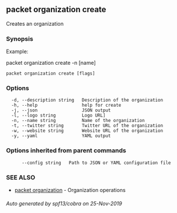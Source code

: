 ## packet organization create

Creates an organization

### Synopsis

Example:

packet organization create -n [name]

	

```
packet organization create [flags]
```

### Options

```
  -d, --description string   Description of the organization
  -h, --help                 help for create
  -j, --json                 JSON output
  -l, --logo string          Logo URL]
  -n, --name string          Name of the organization
  -t, --twitter string       Twitter URL of the organization
  -w, --website string       Website URL of the organization
  -y, --yaml                 YAML output
```

### Options inherited from parent commands

```
      --config string   Path to JSON or YAML configuration file
```

### SEE ALSO

* [packet organization](packet_organization.md)	 - Organization operations

###### Auto generated by spf13/cobra on 25-Nov-2019
